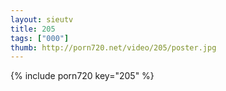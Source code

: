 ```yaml
--- 
layout: sieutv
title: 205
tags: ["000"]
thumb: http://porn720.net/video/205/poster.jpg
---
```

{% include porn720 key="205" %} 
